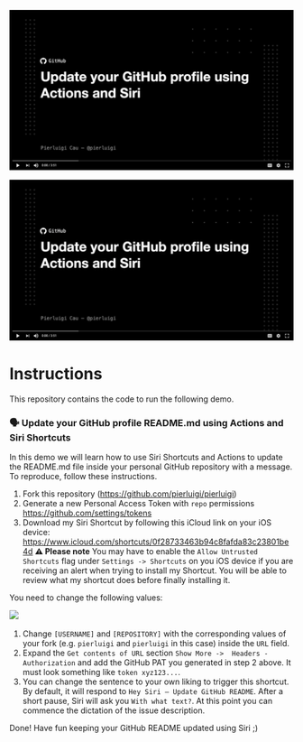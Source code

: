 <p align="center">
<a href="https://drive.google.com/file/d/1WvBcGAfu6s7g-eTRLQ8s7OOg0TExC-lF/view" target="_blank">
   <img src="https://raw.githubusercontent.com/pierluigi/pierluigi/master/thumbnail.png" width="580" />
</a>
</p>

[![Webinar](/thumbnail.png "GitHub Actions and Siri Demo")](https://drive.google.com/file/d/1WvBcGAfu6s7g-eTRLQ8s7OOg0TExC-lF/view)


# Instructions

This repository contains the code to run the following demo.

### 🗣 Update your GitHub profile README.md using Actions and Siri Shortcuts

In this demo we will learn how to use Siri Shortcuts and Actions to update the README.md file inside your personal GitHub repository with a message.
To reproduce, follow these instructions.


1. Fork this repository (https://github.com/pierluigi/pierluigi)
2. Generate a new Personal Access Token with `repo` permissions https://github.com/settings/tokens
3. Download my Siri Shortcut by following this iCloud link on your iOS device: https://www.icloud.com/shortcuts/0f28733463b94c8fafda83c23801be4d 
    **⚠️ Please note** You may have to enable the `Allow Untrusted Shortcuts` flag under `Settings -> Shortcuts` on you iOS device if you are receiving an alert when trying to install my Shortcut. You will be able to review what my shortcut does before finally installing it.

You need to change the following values:

<img src="https://raw.githubusercontent.com/pierluigi/my-actions-talk/master/shortcuts-info.jpeg" width="380" />

1. Change `[USERNAME]` and `[REPOSITORY]` with the corresponding values of your fork (e.g. `pierluigi` and `pierluigi` in this case) inside the `URL` field. 
2. Expand the `Get contents of URL` section `Show More ->  Headers - Authorization` and add the GitHub PAT you generated in step 2 above. It must look something like `token xyz123...`.
3. You can change the sentence to your own liking to trigger this shortcut. By default, it will respond to `Hey Siri – Update GitHub README`. After a short pause, Siri will ask you `With what text?`. At this point you can commence the dictation of the issue description.


Done! Have fun keeping your GitHub README updated using Siri ;)
